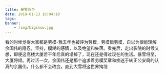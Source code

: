 ```yaml
---
title: 暴雪将至
date: 2018-01-13 16:04:10
tags:
banner:
    - /img/bigsnow.jpg
---
```





看的时候觉得大家都是劳模-我去年也被评为劳模，劳模惜劳模，自以为很能理解余国伟的隐忍，坚持，模糊的感情，以及绝望和失落。看完后，走出影院的时候又想，即便这高楼大厦若干年后真的塌掉了，现在还是得过现在的生活。暴雪将至，大厦将倾。再过活一次，余国伟还是那个追求着劳模奖章和痴迷于转正公安局的认真的余国伟。什么都不会改变，直到大雪将这世界掩埋